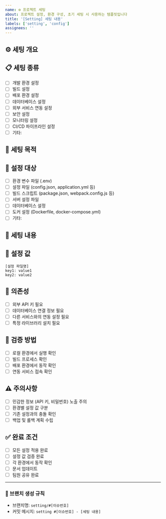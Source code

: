 ```yaml
---
name: ⚙️ 프로젝트 세팅
about: 프로젝트 설정, 환경 구성, 초기 세팅 시 사용하는 템플릿입니다
title: '[Setting] 세팅 내용'
labels: ['setting', 'config']
assignees: ''
---
```


## ⚙️ 세팅 개요
<!-- 설정하고자 하는 프로젝트 세팅에 대해 설명해주세요 -->


## 📋 세팅 종류
<!-- 해당하는 세팅 종류를 체크해주세요 -->
- [ ] 개발 환경 설정
- [ ] 빌드 설정
- [ ] 배포 환경 설정
- [ ] 데이터베이스 설정
- [ ] 외부 서비스 연동 설정
- [ ] 보안 설정
- [ ] 모니터링 설정
- [ ] CI/CD 파이프라인 설정
- [ ] 기타:

## 🎯 세팅 목적
<!-- 왜 이 세팅이 필요한지 설명해주세요 -->


## 📁 설정 대상
<!-- 설정할 파일이나 환경을 명시해주세요 -->
- [ ] 환경 변수 파일 (.env)
- [ ] 설정 파일 (config.json, application.yml 등)
- [ ] 빌드 스크립트 (package.json, webpack.config.js 등)
- [ ] 서버 설정 파일
- [ ] 데이터베이스 설정
- [ ] 도커 설정 (Dockerfile, docker-compose.yml)
- [ ] 기타:

## 🔧 세팅 내용
<!-- 구체적인 설정 내용을 설명해주세요 -->


## 📝 설정 값
<!-- 주요 설정 값들을 나열해주세요 -->
```
[설정 파일명]
key1: value1
key2: value2
```

## 🔗 의존성
<!-- 이 세팅이 의존하는 다른 설정이나 서비스 -->
- [ ] 외부 API 키 필요
- [ ] 데이터베이스 연결 정보 필요
- [ ] 다른 서비스와의 연동 설정 필요
- [ ] 특정 라이브러리 설치 필요

## 🧪 검증 방법
<!-- 세팅이 올바르게 적용되었는지 확인하는 방법 -->
- [ ] 로컬 환경에서 실행 확인
- [ ] 빌드 프로세스 확인
- [ ] 배포 환경에서 동작 확인
- [ ] 연동 서비스 접속 확인

## ⚠️ 주의사항
<!-- 세팅 시 주의해야 할 점들 -->
- [ ] 민감한 정보 (API 키, 비밀번호) 노출 주의
- [ ] 환경별 설정 값 구분
- [ ] 기존 설정과의 충돌 확인
- [ ] 백업 및 롤백 계획 수립

## ✅ 완료 조건
- [ ] 모든 설정 적용 완료
- [ ] 설정 값 검증 완료
- [ ] 각 환경에서 동작 확인
- [ ] 문서 업데이트
- [ ] 팀원 공유 완료

---

### 📢 브랜치 생성 규칙
- 브랜치명: `setting/#[이슈번호]`
- 커밋 메시지: `setting #[이슈번호] - [세팅 내용]`